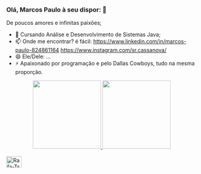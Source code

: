 ### Olá, Marcos Paulo à seu dispor: 👋

De poucos amores e infinitas paixões;

- 🌱 Cursando Análise e Desenvolvimento de Sistemas Java;
- 📫 Onde me encontrar? é fácil: https://www.linkedin.com/in/marcos-paulo-824861164
                                 https://www.instagram.com/sr.cassanova/
- 😄 Ele/Dele: ...
- ⚡ Apaixonado por programação e pelo Dallas Cowboys, tudo na mesma proporção.

<div align="center">
  <a href="https://github.com/Marcos-PCastro">
  <img height="180em" src="https://github-readme-stats.vercel.app/api?username=Marcos-PCastro&show_icons=true&theme=tokyonight&include_all_commits=true&count_private=true"/>
  <img height="180em" src="https://github-readme-stats.vercel.app/api/top-langs/?username=Marcos-PCastro&layout=compact&langs_count=7&theme=dracula"/>
</div>

</div>
<div style="display: inline_block"><br>
  <i class="devicon-java-plain-wordmark colored"></i>
  <img align="center" alt="Rafa-Ts" height="30" width="40" src="https://cdn.jsdelivr.net/gh/devicons/devicon/icons/java/java-original-wordmark.svg">

  
 

